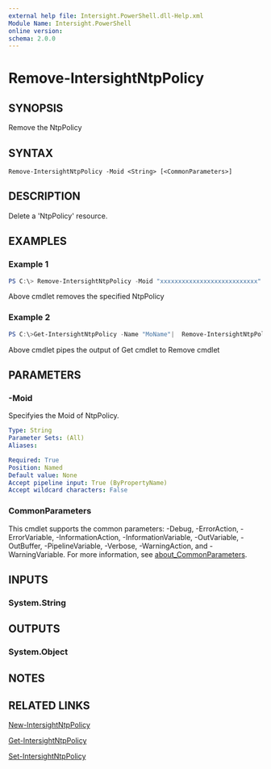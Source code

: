 ```yaml
---
external help file: Intersight.PowerShell.dll-Help.xml
Module Name: Intersight.PowerShell
online version:
schema: 2.0.0
---
```


# Remove-IntersightNtpPolicy

## SYNOPSIS
Remove the NtpPolicy

## SYNTAX

```
Remove-IntersightNtpPolicy -Moid <String> [<CommonParameters>]
```

## DESCRIPTION
Delete a &apos;NtpPolicy&apos; resource.

## EXAMPLES

### Example 1
```powershell
PS C:\> Remove-IntersightNtpPolicy -Moid "xxxxxxxxxxxxxxxxxxxxxxxxxxx"
```
Above cmdlet removes the specified NtpPolicy 

### Example 2
```powershell
PS C:\>Get-IntersightNtpPolicy -Name "MoName"|  Remove-IntersightNtpPolicy
```
Above cmdlet pipes the output of Get cmdlet to Remove cmdlet

## PARAMETERS

### -Moid
Specifyies the Moid of NtpPolicy.

```yaml
Type: String
Parameter Sets: (All)
Aliases:

Required: True
Position: Named
Default value: None
Accept pipeline input: True (ByPropertyName)
Accept wildcard characters: False
```

### CommonParameters
This cmdlet supports the common parameters: -Debug, -ErrorAction, -ErrorVariable, -InformationAction, -InformationVariable, -OutVariable, -OutBuffer, -PipelineVariable, -Verbose, -WarningAction, and -WarningVariable. For more information, see [about_CommonParameters](http://go.microsoft.com/fwlink/?LinkID=113216).

## INPUTS

### System.String

## OUTPUTS

### System.Object
## NOTES

## RELATED LINKS

[New-IntersightNtpPolicy](./New-IntersightNtpPolicy.md)

[Get-IntersightNtpPolicy](./Get-IntersightNtpPolicy.md)

[Set-IntersightNtpPolicy](./Set-IntersightNtpPolicy.md)

